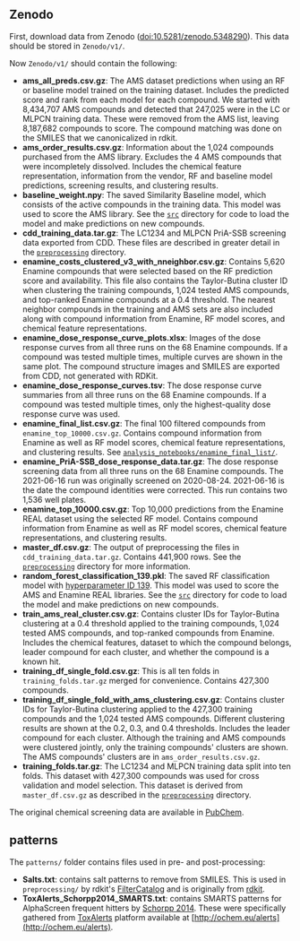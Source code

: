 ## Zenodo

First, download data from Zenodo ([doi:10.5281/zenodo.5348290](https://doi.org/10.5281/zenodo.5348290)). This data should be stored in `Zenodo/v1/`.

Now `Zenodo/v1/` should contain the following:
- **ams_all_preds.csv.gz**: The AMS dataset predictions when using an RF or baseline model trained on the training dataset. Includes the predicted score and rank from each model for each compound. We started with 8,434,707 AMS compounds and detected that 247,025 were in the LC or MLPCN training data. These were removed from the AMS list, leaving 8,187,682 compounds to score. The compound matching was done on the SMILES that we canonicalized in rdkit.
- **ams_order_results.csv.gz**: Information about the 1,024 compounds purchased from the AMS library. Excludes the 4 AMS compounds that were incompletely dissolved. Includes the chemical feature representation, information from the vendor, RF and baseline model predictions, screening results, and clustering results.
- **baseline_weight.npy**: The saved Similarity Baseline model, which consists of the active compounds in the training data. This model was used to score the AMS library. See the [`src`](../src) directory for code to load the model and make predictions on new compounds.
- **cdd_training_data.tar.gz**: The LC1234 and MLPCN PriA-SSB screening data exported from CDD. These files are described in greater detail in the [`preprocessing`](../preprocessing) directory.
- **enamine_costs_clustered_v3_with_nneighbor.csv.gz**: Contains 5,620 Enamine compounds that were selected based on the RF prediction score and availability. This file also contains the Taylor-Butina cluster ID when clustering the training compounds, 1,024 tested AMS compounds, and top-ranked Enamine compounds at a 0.4 threshold. The nearest neighbor compounds in the training and AMS sets are also included along with compound information from Enamine, RF model scores, and chemical feature representations.
- **enamine_dose_response_curve_plots.xlsx**: Images of the dose response curves from all three runs on the 68 Enamine compounds. If a compound was tested multiple times, multiple curves are shown in the same plot. The compound structure images and SMILES are exported from CDD, not generated with RDKit.
- **enamine_dose_response_curves.tsv**: The dose response curve summaries from all three runs on the 68 Enamine compounds. If a compound was tested multiple times, only the highest-quality dose response curve was used.
- **enamine_final_list.csv.gz**: The final 100 filtered compounds from `enamine_top_10000.csv.gz`. Contains compound information from Enamine as well as RF model scores, chemical feature representations, and clustering results. See [`analysis_notebooks/enamine_final_list/`](../analysis_notebooks/enamine_final_list/).
- **enamine_PriA-SSB_dose_response_data.tar.gz**: The dose response screening data from all three runs on the 68 Enamine compounds.  The 2021-06-16 run was originally screened on 2020-08-24. 2021-06-16 is the date the compound identities were corrected. This run contains two 1,536 well plates.
- **enamine_top_10000.csv.gz**: Top 10,000 predictions from the Enamine REAL dataset using the selected RF model. Contains compound information from Enamine as well as RF model scores, chemical feature representations, and clustering results.
- **master_df.csv.gz**: The output of preprocessing the files in `cdd_training_data.tar.gz`. Contains 441,900 rows. See the [`preprocessing`](../preprocessing) directory for more information.
- **random_forest_classification_139.pkl**: The saved RF classification model with [hyperparameter ID 139](../config/random_forest_classification/139.json). This model was used to score the AMS and Enamine REAL libraries. See the [`src`](../src) directory for code to load the model and make predictions on new compounds.
- **train_ams_real_cluster.csv.gz**: Contains cluster IDs for Taylor-Butina clustering at a 0.4 threshold applied to the training compounds, 1,024 tested AMS compounds, and top-ranked compounds from Enamine. Includes the chemical features, dataset to which the compound belongs, leader compound for each cluster, and whether the compound is a known hit.
- **training_df_single_fold.csv.gz**: This is all ten folds in `training_folds.tar.gz` merged for convenience. Contains 427,300 compounds.
- **training_df_single_fold_with_ams_clustering.csv.gz**: Contains cluster IDs for Taylor-Butina clustering applied to the 427,300 training compounds and the 1,024 tested AMS compounds. Different clustering results are shown at the 0.2, 0.3, and 0.4 thresholds. Includes the leader compound for each cluster. Although the training and AMS compounds were clustered jointly, only the training compounds' clusters are shown.  The AMS compounds' clusters are in `ams_order_results.csv.gz`.
- **training_folds.tar.gz**: The LC1234 and MLPCN training data split into ten folds. This dataset with 427,300 compounds was used for cross validation and model selection. This dataset is derived from `master_df.csv.gz` as described in the [`preprocessing`](../preprocessing) directory.

The original chemical screening data are available in [PubChem](https://pubchem.ncbi.nlm.nih.gov/bioassay/1272365).

## patterns

The `patterns/` folder contains files used in pre- and post-processing:

- **Salts.txt**: contains salt patterns to remove from SMILES. This is used in `preprocessing/` by rdkit's [FilterCatalog](https://github.com/rdkit/rdkit/pull/536) and is originally from [rdkit](https://github.com/rdkit/rdkit/blob/master/Data/Salts.txt).
- **ToxAlerts_Schorpp2014_SMARTS.txt**: contains SMARTS patterns for AlphaScreen frequent hitters by [Schorpp 2014](https://journals.sagepub.com/doi/10.1177/1087057113516861). These were specifically gathered from [ToxAlerts](https://pubs.acs.org/doi/10.1021/ci300245q) platform available at [http://ochem.eu/alerts](http://ochem.eu/alerts).
